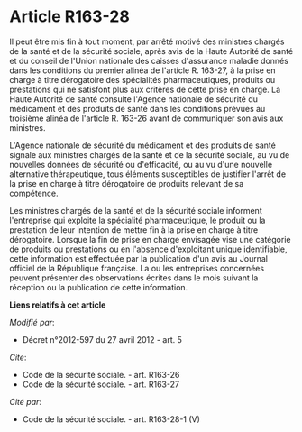 # Article R163-28

Il peut être mis fin à tout moment, par arrêté motivé des ministres chargés de la santé et de la sécurité sociale, après avis
de la Haute Autorité de santé et du conseil de l'Union nationale des caisses d'assurance maladie donnés dans les conditions
du premier alinéa de l'article R. 163-27, à la prise en charge à titre dérogatoire des spécialités pharmaceutiques, produits
ou prestations qui ne satisfont plus aux critères de cette prise en charge. La Haute Autorité de santé consulte l'Agence
nationale de sécurité du médicament et des produits de santé dans les conditions prévues au troisième alinéa de l'article R.
163-26 avant de communiquer son avis aux ministres. 

L'Agence nationale de sécurité du médicament et des produits de santé signale aux ministres chargés de la santé et de la
sécurité sociale, au vu de nouvelles données de sécurité ou d'efficacité, ou au vu d'une nouvelle alternative thérapeutique,
tous éléments susceptibles de justifier l'arrêt de la prise en charge à titre dérogatoire de produits relevant de sa
compétence. 

Les ministres chargés de la santé et de la sécurité sociale informent l'entreprise qui exploite la spécialité pharmaceutique,
le produit ou la prestation de leur intention de mettre fin à la prise en charge à titre dérogatoire. Lorsque la fin de prise
en charge envisagée vise une catégorie de produits ou prestations ou en l'absence d'exploitant unique identifiable, cette
information est effectuée par la publication d'un avis au Journal officiel de la République française. La ou les entreprises
concernées peuvent présenter des observations écrites dans le mois suivant la réception ou la publication de cette
information.

**Liens relatifs à cet article**

_Modifié par_:

  - Décret n°2012-597 du 27 avril 2012 - art. 5

_Cite_:

  - Code de la sécurité sociale. - art. R163-26
  - Code de la sécurité sociale. - art. R163-27

_Cité par_:

  - Code de la sécurité sociale. - art. R163-28-1 (V)
